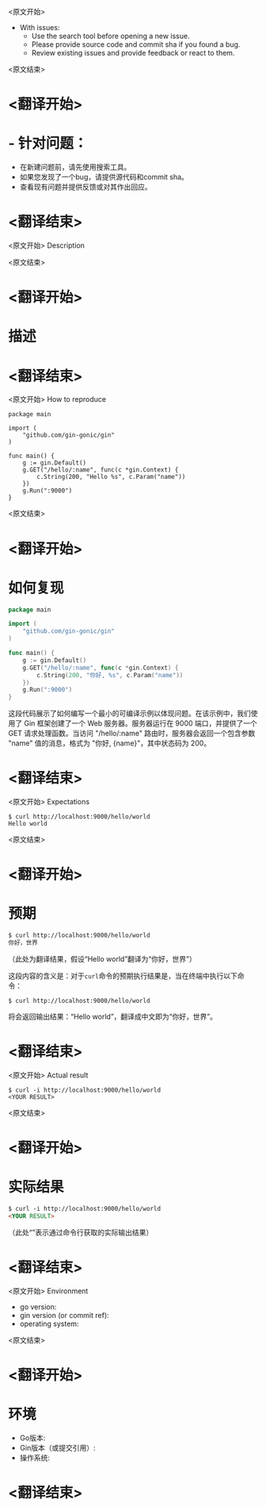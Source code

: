 
<原文开始>
- With issues:
  - Use the search tool before opening a new issue.
  - Please provide source code and commit sha if you found a bug.
  - Review existing issues and provide feedback or react to them.


<原文结束>

# <翻译开始>
# - 针对问题：
  - 在新建问题前，请先使用搜索工具。
  - 如果您发现了一个bug，请提供源代码和commit sha。
  - 查看现有问题并提供反馈或对其作出回应。

# <翻译结束>


<原文开始>
Description

<!-- Description of a problem -->


<原文结束>

# <翻译开始>
# 描述

<!-- 问题的描述 -->

# <翻译结束>


<原文开始>
How to reproduce

<!-- The smallest possible code example to show the problem that can be compiled, like -->
```
package main

import (
	"github.com/gin-gonic/gin"
)

func main() {
	g := gin.Default()
	g.GET("/hello/:name", func(c *gin.Context) {
		c.String(200, "Hello %s", c.Param("name"))
	})
	g.Run(":9000")
}
```


<原文结束>

# <翻译开始>
# 如何复现

```go
package main

import (
	"github.com/gin-gonic/gin"
)

func main() {
	g := gin.Default()
	g.GET("/hello/:name", func(c *gin.Context) {
		c.String(200, "你好, %s", c.Param("name"))
	})
	g.Run(":9000")
}
```

这段代码展示了如何编写一个最小的可编译示例以体现问题。在该示例中，我们使用了 Gin 框架创建了一个 Web 服务器。服务器运行在 9000 端口，并提供了一个 GET 请求处理函数。当访问 "/hello/:name" 路由时，服务器会返回一个包含参数 "name" 值的消息，格式为 "你好, {name}"，其中状态码为 200。

# <翻译结束>


<原文开始>
Expectations

<!-- Your expectation result of 'curl' command, like -->
```
$ curl http://localhost:9000/hello/world
Hello world
```


<原文结束>

# <翻译开始>
# 预期

```markdown
$ curl http://localhost:9000/hello/world
你好，世界
```

（此处为翻译结果，假设“Hello world”翻译为“你好，世界”）

这段内容的含义是：对于`curl`命令的预期执行结果是，当在终端中执行以下命令：

```shell
$ curl http://localhost:9000/hello/world
```

将会返回输出结果：“Hello world”，翻译成中文即为“你好，世界”。

# <翻译结束>


<原文开始>
Actual result

<!-- Actual result showing the problem -->
```
$ curl -i http://localhost:9000/hello/world
<YOUR RESULT>
```


<原文结束>

# <翻译开始>
# 实际结果

```markdown
$ curl -i http://localhost:9000/hello/world
<YOUR RESULT>
```

（此处“<YOUR RESULT>”表示通过命令行获取的实际输出结果）

# <翻译结束>


<原文开始>
Environment

- go version:
- gin version (or commit ref):
- operating system:

<原文结束>

# <翻译开始>
# 环境

- Go版本:
- Gin版本（或提交引用）:
- 操作系统:

# <翻译结束>


